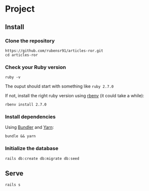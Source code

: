 # Project

## Install

### Clone the repository

```shell
https://github.com/rubensr91/articles-ror.git
cd articles-ror
```

### Check your Ruby version

```shell
ruby -v
```

The ouput should start with something like `ruby 2.7.0`

If not, install the right ruby version using [rbenv](https://github.com/rbenv/rbenv) (it could take a while):

```shell
rbenv install 2.7.0
```

### Install dependencies

Using [Bundler](https://github.com/bundler/bundler) and [Yarn](https://github.com/yarnpkg/yarn):

```shell
bundle && yarn
```

### Initialize the database

```shell
rails db:create db:migrate db:seed
```

## Serve

```shell
rails s
```

